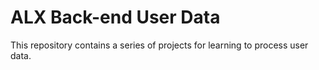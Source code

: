 # ALX Back-end User Data

This repository contains a series of projects for learning to process user data.
